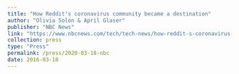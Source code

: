 ```yaml
---
title: "How Reddit's coronavirus community became a destination"
author: "Olivia Solon & April Glaser"
publisher: "NBC News"
link: "https://www.nbcnews.com/tech/tech-news/how-reddit-s-coronavirus-community-became-destination-n1162661"
collection: press
type: "Press"
permalink: /press/2020-03-18-nbc
date: 2016-03-18
---
```


